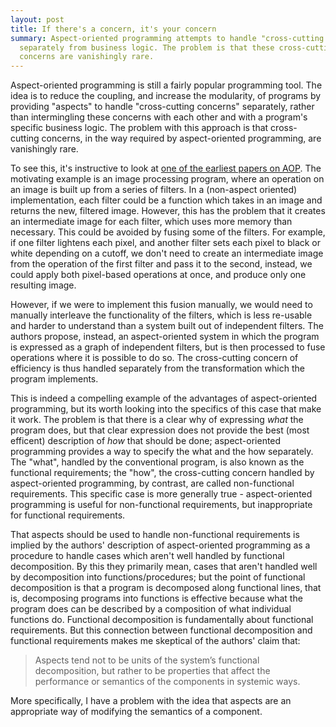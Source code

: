 ```yaml
---
layout: post
title: If there's a concern, it's your concern
summary: Aspect-oriented programming attempts to handle "cross-cutting concerns"
  separately from business logic. The problem is that these cross-cutting 
  concerns are vanishingly rare.
---
```


Aspect-oriented programming is still a fairly popular programming tool. The idea
is to reduce the coupling, and increase the modularity, of programs by providing
"aspects" to handle "cross-cutting concerns" separately, rather than
intermingling these concerns with each other and with a program's specific
business logic. The problem with this approach is that cross-cutting concerns,
in the way required by aspect-oriented programming, are vanishingly rare. 
<!-- more -->

To see this, it's instructive to look at [one of the earliest papers on
AOP](https://www.cs.ubc.ca/~gregor/papers/kiczales-ECOOP1997-AOP.pdf). The
motivating example is an image processing program, where an operation on an
image is built up from a series of filters. In a (non-aspect oriented)
implementation, each filter could be a function which takes in an image and
returns the new, filtered image. However, this has the problem that it creates
an intermediate image for each filter, which uses more memory than necessary.
This could be avoided by fusing some of the filters. For example, if one filter
lightens each pixel, and another filter sets each pixel to black or white
depending on a cutoff, we don't need to create an intermediate image from the
operation of the first filter and pass it to the second, instead, we could apply
both pixel-based operations at once, and produce only one resulting image.

However, if we were to implement this fusion manually, we would need to manually
interleave the functionality of the filters, which is less re-usable and harder
to understand than a system built out of independent filters. The authors
propose, instead, an aspect-oriented system in which the program is expressed as
a graph of independent filters, but is then processed to fuse operations where
it is possible to do so. The cross-cutting concern of efficiency is thus handled
separately from the transformation which the program implements.

This is indeed a compelling example of the advantages of aspect-oriented
programming, but its worth looking into the specifics of this case that make it
work. The problem is that there is a clear why of expressing _what_ the program
does, but that clear expression does not provide the best (most efficent)
description of _how_ that should be done; aspect-oriented programming provides a
way to specify the what and the how separately. The "what", handled by the
conventional program, is also known as the functional requirements; the "how",
the cross-cutting concern handled by aspect-oriented programming, by contrast,
are called non-functional requirements. This specific case is more generally
true - aspect-oriented programming is useful for non-functional requirements,
but inappropriate for functional requirements.

That aspects should be used to handle non-functional requirements is implied by
the authors' description of aspect-oriented programming as a procedure to handle
cases which aren't well handled by functional decomposition. By this they
primarily mean, cases that aren't handled well by decomposition into
functions/procedures; but the point of functional decomposition is that a
program is decomposed along functional lines, that is, decomposing programs into
functions is effective because what the program does can be described by a
composition of what individual functions do. Functional decomposition is
fundamentally about functional requirements. But this connection between
functional decomposition and functional requirements makes me skeptical of the
authors' claim that:

> Aspects tend not to be units of the system’s functional decomposition, but
> rather to be properties that affect the performance or semantics of the
> components in systemic ways.

More specifically, I have a problem with the idea that aspects are an
appropriate way of modifying the semantics of a component.